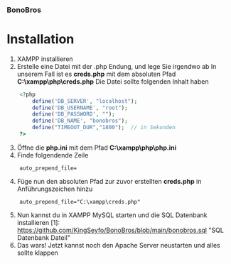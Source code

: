 ### BonoBros

# Installation

1. XAMPP installieren
2. Erstelle eine Datei mit der .php Endung, und lege Sie irgendwo ab
In unserem Fall ist es **creds.php** mit dem absoluten Pfad **C:\xampp\php\creds.php**
Die Datei sollte folgenden Inhalt haben
```php
    <?php 
        define('DB_SERVER', "localhost");
        define('DB_USERNAME', "root");
        define('DB_PASSWORD', "");
        define('DB_NAME', "bonobros");
        define("TIMEOUT_DUR","1800");  // in Sekunden
    ?>
```
3. Öffne die **php.ini** mit dem Pfad **C:\xampp\php\php.ini**
4. Finde folgendende Zeile
```
    auto_prepend_file=
```
4. Füge nun den absoluten Pfad zur zuvor erstellten **creds.php** in Anführungszeichen hinzu
```
    auto_prepend_file="C:\xampp\creds.php"
```
5. Nun kannst du in XAMPP MySQL starten und die SQL Datenbank installieren
[1]: https://github.com/KingSeyfo/BonoBros/blob/main/bonobros.sql "SQL Datenbank Dateil"
6. Das wars! Jetzt kannst noch den Apache Server neustarten und alles sollte klappen